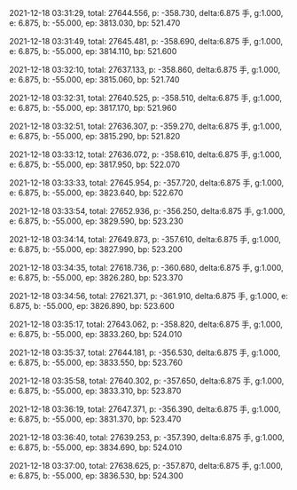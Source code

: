 2021-12-18 03:31:29, total: 27644.556, p: -358.730, delta:6.875 手, g:1.000, e: 6.875, b: -55.000, ep: 3813.030, bp: 521.470

2021-12-18 03:31:49, total: 27645.481, p: -358.690, delta:6.875 手, g:1.000, e: 6.875, b: -55.000, ep: 3814.110, bp: 521.600

2021-12-18 03:32:10, total: 27637.133, p: -358.860, delta:6.875 手, g:1.000, e: 6.875, b: -55.000, ep: 3815.060, bp: 521.740

2021-12-18 03:32:31, total: 27640.525, p: -358.510, delta:6.875 手, g:1.000, e: 6.875, b: -55.000, ep: 3817.170, bp: 521.960

2021-12-18 03:32:51, total: 27636.307, p: -359.270, delta:6.875 手, g:1.000, e: 6.875, b: -55.000, ep: 3815.290, bp: 521.820

2021-12-18 03:33:12, total: 27636.072, p: -358.610, delta:6.875 手, g:1.000, e: 6.875, b: -55.000, ep: 3817.950, bp: 522.070

2021-12-18 03:33:33, total: 27645.954, p: -357.720, delta:6.875 手, g:1.000, e: 6.875, b: -55.000, ep: 3823.640, bp: 522.670

2021-12-18 03:33:54, total: 27652.936, p: -356.250, delta:6.875 手, g:1.000, e: 6.875, b: -55.000, ep: 3829.590, bp: 523.230

2021-12-18 03:34:14, total: 27649.873, p: -357.610, delta:6.875 手, g:1.000, e: 6.875, b: -55.000, ep: 3827.990, bp: 523.200

2021-12-18 03:34:35, total: 27618.736, p: -360.680, delta:6.875 手, g:1.000, e: 6.875, b: -55.000, ep: 3826.280, bp: 523.370

2021-12-18 03:34:56, total: 27621.371, p: -361.910, delta:6.875 手, g:1.000, e: 6.875, b: -55.000, ep: 3826.890, bp: 523.600

2021-12-18 03:35:17, total: 27643.062, p: -358.820, delta:6.875 手, g:1.000, e: 6.875, b: -55.000, ep: 3833.260, bp: 524.010

2021-12-18 03:35:37, total: 27644.181, p: -356.530, delta:6.875 手, g:1.000, e: 6.875, b: -55.000, ep: 3833.550, bp: 523.760

2021-12-18 03:35:58, total: 27640.302, p: -357.650, delta:6.875 手, g:1.000, e: 6.875, b: -55.000, ep: 3833.310, bp: 523.870

2021-12-18 03:36:19, total: 27647.371, p: -356.390, delta:6.875 手, g:1.000, e: 6.875, b: -55.000, ep: 3831.370, bp: 523.470

2021-12-18 03:36:40, total: 27639.253, p: -357.390, delta:6.875 手, g:1.000, e: 6.875, b: -55.000, ep: 3834.690, bp: 524.010

2021-12-18 03:37:00, total: 27638.625, p: -357.870, delta:6.875 手, g:1.000, e: 6.875, b: -55.000, ep: 3836.530, bp: 524.300